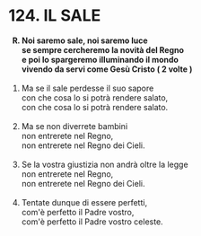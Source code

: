 # 124. IL SALE

<ol>
	<b><li type="A" value="18">Noi saremo sale, noi saremo luce<br>
		se sempre cercheremo la novità del Regno<br>
		e poi lo spargeremo illuminando il mondo<br>
		vivendo da servi come Gesù Cristo ( 2 volte )</li></b><br>
	<li value="1">Ma se il sale perdesse il suo sapore<br>
		con che cosa lo si potrà rendere salato,<br>
		con che cosa lo si potrà rendere salato.</li><br>
	<li>Ma se non diverrete bambini<br>
		non entrerete nel Regno,<br>
		non entrerete nel Regno dei Cieli.</li><br>
	<li>Se la vostra giustizia non andrà oltre la legge<br>
		non entrerete nel Regno,<br>
		non entrerete nel Regno dei Cieli.</li><br>
	<li>Tentate dunque di essere perfetti,<br>
		com'è perfetto il Padre vostro,<br>
		com'è perfetto il Padre vostro celeste.</li>
</ol>
